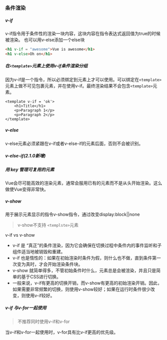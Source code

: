 ### 条件渲染

##### v-if
v-if指令用于条件性的渲染一块内容，这块内容在指令表达式返回值为true的时候被渲染。
也可以用v-else添加一个else块
```html
<h1 v-if = "awesome">Vue is awesome</h1>
<h1 v-else>Oh on</h1>
```

##### 在`<template>`元素上使用v-if条件渲染分组
因为v-if是一个指令，所以必须绑定到元素上才可以使用。可以绑定在`<template>`元素上做不可见包裹元素，并在使用v-if。最终渲染结果不会包含`<template>`元素。
```
<template v-if = 'ok'>
    <h1>Title</h1>
    <p>Paragraph 1</p>
    <p>Paragraph 2</p>
</template>
```

##### v-else
v-else元素必须紧跟在v-if或者v-else-if的元素后面，否则不会被识别。

##### v-else-if(2.1.0新增)

##### 用 key 管理可复用的元素
Vue会尽可能高效的渲染元素，通常会服用已有的元素而不是从头开始渲染。这么做使Vue变得非常快。

##### v-show
用于展示元素显示的指令v-show指令，通过改变display:block||none
> v-show不支持 `<templste>`元素

v-if vs v-show
* v-if 是 “真正”的条件渲染，因为它会确保在切换过程中条件内的事件监听和子组件适当地被销毁和重建。
* v-if 也是惰性的：如果在初始渲染时条件为假，则什么也不做，直到条件第一次变为真时，才会开始渲染条件块。
* v-show 就简单得多，不管初始条件时什么，元素总是会被渲染，并且只是简单的基于CSS进行切换。
* 一般来说，v-if有更高的切换开销，而v-show有更高的初始渲染开销。因此，如果需要非常频繁的切换，则使用v-show较好；如果在运行时条件很少改变，则使用v-if较好。

##### v-if 与v-for一起使用
> 不推荐同时使用v-if和v-for

当v-if和v-for一起使用时，v-for具有比v-if更高的优先级。
